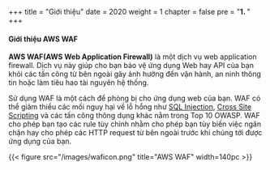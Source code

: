 +++
title = "Giới thiệu"
date = 2020
weight = 1
chapter = false
pre = "<b>1. </b>"
+++
#### Giới thiệu AWS WAF

**AWS WAF(AWS Web Application Firewall)** là một dịch vụ web application firewall. Dịch vụ này giúp cho bạn bảo vệ ứng dụng Web hay API của bạn khỏi các tấn công từ bên ngoài gây ảnh hưởng đến vận hành, an ninh thông tin hoặc làm tiêu hao tài nguyên hệ thống.

Sử dụng WAF là một cách để phòng bị cho ứng dụng web của bạn. WAF có thể giảm thiểu các mối nguy hại về lỗ hổng như [SQL Injection](https://owasp.org/www-community/attacks/SQL_Injection), [Cross Site Scripting](https://owasp.org/www-community/attacks/xss/) và các tấn công thông dụng khác nằm trong Top 10 OWASP. WAF cho phép bạn tạo các rule tùy chỉnh nhằm cho phép bạn tùy biến việc ngăn chặn hay cho phép các HTTP request từ bên ngoài trước khi chúng tới được ứng dụng của bạn.


{{< figure src="/images/waficon.png" title="AWS WAF" width=140pc >}}